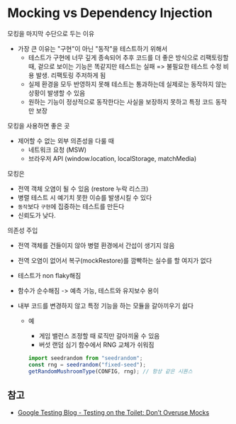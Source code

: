 # Mocking vs Dependency Injection

모킹을 마지막 수단으로 두는 이유

- 가장 큰 이유는 "구현"이 아닌 "동작"을 테스트하기 위해서
  - 테스트가 구현에 너무 깊게 종속되어 추후 코드를 더 좋은 방식으로 리팩토링할 때, 겉으로 보이는 기능은 똑같지만 테스트는 실패 => 불필요한 테스트 수정 비용 발생. 리팩토링 주저하게 됨
  - 실제 환경을 모두 반영하지 못해 테스트는 통과하는데 실제로는 동작하지 않는 상황이 발생할 수 있음
  - 원하는 기능이 정상적으로 동작한다는 사실을 보장하지 못하고 특정 코드 동작만 보장

모킹을 사용하면 좋은 곳

- 제어할 수 없는 외부 의존성을 다룰 때
  - 네트워크 요청 (MSW)
  - 브라우저 API (window.location, localStorage, matchMedia)

모킹은

- 전역 객체 오염이 될 수 있음 (restore 누락 리스크)
- 병렬 테스트 시 예기치 못한 이슈를 발생시킬 수 있다
- `동작`보다 `구현`에 집중하는 테스트를 만든다
- 신뢰도가 낮다.

의존성 주입

- 전역 객체를 건들이지 않아 병렬 환경에서 간섭이 생기지 않음
- 전역 오염이 없어서 복구(mockRestore)를 깜빡하는 실수를 할 여지가 없다
- 테스트가 non flaky해짐
- 함수가 순수해짐 -> 예측 가능, 테스트와 유지보수 용이
- 내부 코드를 변경하지 않고 특정 기능을 하는 모듈을 갈아끼우기 쉽다

  - 예

    - 게임 밸런스 조정할 때 로직만 갈아끼울 수 있음
    - 버섯 랜덤 심기 함수에서 RNG 교체가 쉬워짐

    ```javascript
    import seedrandom from "seedrandom";
    const rng = seedrandom("fixed-seed");
    getRandomMushroomType(CONFIG, rng); // 항상 같은 시퀀스
    ```

## 참고

- [Google Testing Blog - Testing on the Toilet: Don’t Overuse Mocks](https://testing.googleblog.com/2013/05/testing-on-toilet-dont-overuse-mocks.html?utm_source=chatgpt.com)
